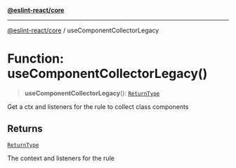 [**@eslint-react/core**](../README.md)

***

[@eslint-react/core](../README.md) / useComponentCollectorLegacy

# Function: useComponentCollectorLegacy()

> **useComponentCollectorLegacy**(): [`ReturnType`](../@eslint-react/namespaces/useComponentCollectorLegacy/type-aliases/ReturnType.md)

Get a ctx and listeners for the rule to collect class components

## Returns

[`ReturnType`](../@eslint-react/namespaces/useComponentCollectorLegacy/type-aliases/ReturnType.md)

The context and listeners for the rule
